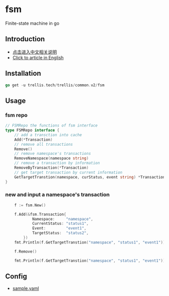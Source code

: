 # fsm
Finite-state machine in go

## Introduction

* [点击进入中文相关说明](http://zh.wikipedia.org/wiki/%E6%9C%89%E9%99%90%E7%8A%B6%E6%80%81%E6%9C%BA)
* [Click to article in English](http://en.wikipedia.org/wiki/Finite-state_machine)

## Installation

```go
go get -u trellis.tech/trellis/common.v2/fsm
```

## Usage

### fsm repo

```go
// FSMRepo the functions of fsm interface
type FSMRepo interface {
	// add a transction into cache
	Add(*Transaction)
	// remove all transactions
	Remove()
	// remove namespace's transactions
	RemoveNamespace(namespace string)
	// remove a transaction by information
	RemoveByTransaction(*Transaction)
	// get target transaction by current information
	GetTargetTranstion(namespace, curStatus, event string) *Transaction
}
```

### new and input a namespace's transaction

```go
	f := fsm.New()

	f.Add(&fsm.Transaction{
			Namespace:     "namespace",
			CurrentStatus: "status1",
			Event:         "event1",
			TargetStatus:  "status2",
		})
	fmt.Println(f.GetTargetTranstion("namespace", "status1", "event1"))

	f.Remove()

	fmt.Println(f.GetTargetTranstion("namespace", "status1", "event1"))
```

## Config

* [sample.yaml](sample.yaml)